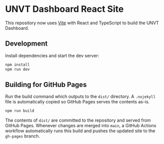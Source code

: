 # UNVT Dashboard React Site

This repository now uses [Vite](https://vitejs.dev/) with React and TypeScript to build the UNVT Dashboard.

## Development

Install dependencies and start the dev server:

```bash
npm install
npm run dev
```

## Building for GitHub Pages

Run the build command which outputs to the `dist/` directory. A `.nojekyll` file is automatically copied so GitHub Pages serves the contents as-is.

```bash
npm run build
```

The contents of `dist/` are committed to the repository and served from GitHub Pages. Whenever changes are merged into `main`, a GitHub Actions workflow automatically runs this build and pushes the updated site to the `gh-pages` branch.
